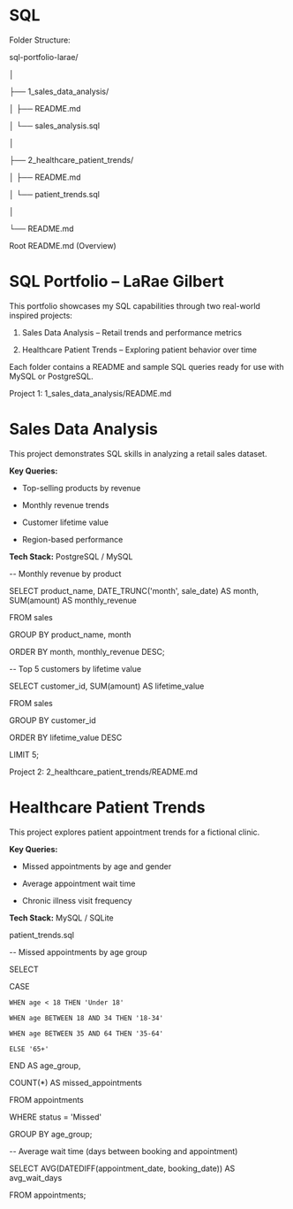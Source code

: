 # SQL
Folder Structure:



sql-portfolio-larae/

│

├── 1_sales_data_analysis/

│   ├── README.md

│   └── sales_analysis.sql

│

├── 2_healthcare_patient_trends/

│   ├── README.md

│   └── patient_trends.sql

│

└── README.md



Root README.md (Overview)



# SQL Portfolio – LaRae Gilbert



This portfolio showcases my SQL capabilities through two real-world inspired projects:

1. Sales Data Analysis – Retail trends and performance metrics

2. Healthcare Patient Trends – Exploring patient behavior over time



Each folder contains a README and sample SQL queries ready for use with MySQL or PostgreSQL.



Project 1: 1_sales_data_analysis/README.md



# Sales Data Analysis



This project demonstrates SQL skills in analyzing a retail sales dataset.



**Key Queries:**

- Top-selling products by revenue

- Monthly revenue trends

- Customer lifetime value

- Region-based performance



**Tech Stack:** PostgreSQL / MySQL



-- Monthly revenue by product

SELECT product_name, DATE_TRUNC('month', sale_date) AS month, SUM(amount) AS monthly_revenue

FROM sales

GROUP BY product_name, month

ORDER BY month, monthly_revenue DESC;



-- Top 5 customers by lifetime value

SELECT customer_id, SUM(amount) AS lifetime_value

FROM sales

GROUP BY customer_id

ORDER BY lifetime_value DESC

LIMIT 5;



Project 2: 2_healthcare_patient_trends/README.md



# Healthcare Patient Trends



This project explores patient appointment trends for a fictional clinic.



**Key Queries:**

- Missed appointments by age and gender

- Average appointment wait time

- Chronic illness visit frequency



**Tech Stack:** MySQL / SQLite



patient_trends.sql



-- Missed appointments by age group

SELECT

  CASE

    WHEN age < 18 THEN 'Under 18'

    WHEN age BETWEEN 18 AND 34 THEN '18-34'

    WHEN age BETWEEN 35 AND 64 THEN '35-64'

    ELSE '65+'

  END AS age_group,

  COUNT(*) AS missed_appointments

FROM appointments

WHERE status = 'Missed'

GROUP BY age_group;



-- Average wait time (days between booking and appointment)

SELECT AVG(DATEDIFF(appointment_date, booking_date)) AS avg_wait_days

FROM appointments;

